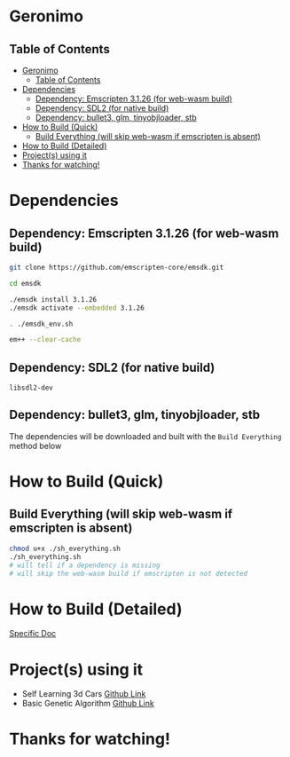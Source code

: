 
# Geronimo

## Table of Contents
- [Geronimo](#geronimo)
  - [Table of Contents](#table-of-contents)
- [Dependencies](#dependencies)
  - [Dependency: Emscripten 3.1.26 (for web-wasm build)](#dependency-emscripten-3126-for-web-wasm-build)
  - [Dependency: SDL2 (for native build)](#dependency-sdl2-for-native-build)
  - [Dependency: bullet3, glm, tinyobjloader, stb](#dependency-bullet3-glm-tinyobjloader-stb)
- [How to Build (Quick)](#how-to-build-quick)
  - [Build Everything (will skip web-wasm if emscripten is absent)](#build-everything-will-skip-web-wasm-if-emscripten-is-absent)
- [How to Build (Detailed)](#how-to-build-detailed)
- [Project(s) using it](#projects-using-it)
- [Thanks for watching!](#thanks-for-watching)

# Dependencies

## Dependency: Emscripten 3.1.26 (for web-wasm build)
```bash
git clone https://github.com/emscripten-core/emsdk.git

cd emsdk

./emsdk install 3.1.26
./emsdk activate --embedded 3.1.26

. ./emsdk_env.sh

em++ --clear-cache
```

## Dependency: SDL2 (for native build)
```
libsdl2-dev
```

## Dependency: bullet3, glm, tinyobjloader, stb

The dependencies will be downloaded and built with the `Build Everything` method below

# How to Build (Quick)

## Build Everything (will skip web-wasm if emscripten is absent)

```bash
chmod u+x ./sh_everything.sh
./sh_everything.sh
# will tell if a dependency is missing
# will skip the web-wasm build if emscripten is not detected
```

# How to Build (Detailed)

[Specific Doc](./detailed-build.md)

# Project(s) using it

- Self Learning 3d Cars [Github Link](https://github.com/GuillaumeBouchetEpitech/self-learning-3d-cars)
- Basic Genetic Algorithm [Github Link](https://github.com/GuillaumeBouchetEpitech/basic-genetic-algorithm)

# Thanks for watching!
